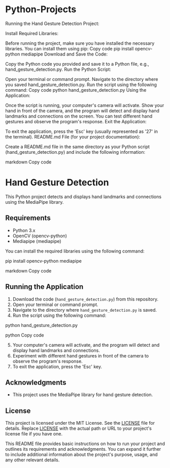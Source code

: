 # Python-Projects

Running the Hand Gesture Detection Project:

Install Required Libraries:

Before running the project, make sure you have installed the necessary libraries. You can install them using pip:
Copy code
pip install opencv-python mediapipe
Download and Save the Code:

Copy the Python code you provided and save it to a Python file, e.g., hand_gesture_detection.py.
Run the Python Script:

Open your terminal or command prompt.
Navigate to the directory where you saved hand_gesture_detection.py.
Run the script using the following command:
Copy code
python hand_gesture_detection.py
Using the Application:

Once the script is running, your computer's camera will activate.
Show your hand in front of the camera, and the program will detect and display hand landmarks and connections on the screen.
You can test different hand gestures and observe the program's response.
Exit the Application:

To exit the application, press the 'Esc' key (usually represented as '27' in the terminal).
README.md File (for your project documentation):

Create a README.md file in the same directory as your Python script (hand_gesture_detection.py) and include the following information:

markdown
Copy code
# Hand Gesture Detection

This Python project detects and displays hand landmarks and connections using the MediaPipe library.

## Requirements

- Python 3.x
- OpenCV (opencv-python)
- Mediapipe (mediapipe)

You can install the required libraries using the following command:

pip install opencv-python mediapipe

markdown
Copy code

## Running the Application

1. Download the code (`hand_gesture_detection.py`) from this repository.
2. Open your terminal or command prompt.
3. Navigate to the directory where `hand_gesture_detection.py` is saved.
4. Run the script using the following command:

python hand_gesture_detection.py

python
Copy code

5. Your computer's camera will activate, and the program will detect and display hand landmarks and connections.
6. Experiment with different hand gestures in front of the camera to observe the program's response.
7. To exit the application, press the 'Esc' key.

## Acknowledgments

- This project uses the MediaPipe library for hand gesture detection.

## License

This project is licensed under the MIT License. See the [LICENSE](LICENSE) file for details.
Replace [LICENSE](LICENSE) with the actual path or URL to your project's license file if you have one.

This README file provides basic instructions on how to run your project and outlines its requirements and acknowledgments. You can expand it further to include additional information about the project's purpose, usage, and any other relevant details.
